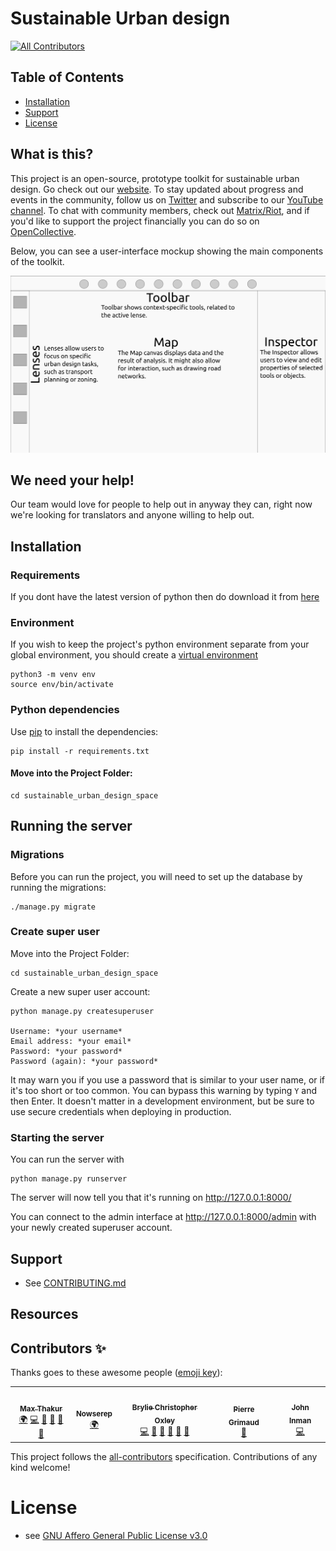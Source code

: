# Sustainable Urban design
<!-- ALL-CONTRIBUTORS-BADGE:START - Do not remove or modify this section -->
[![All Contributors](https://img.shields.io/badge/all_contributors-5-orange.svg?style=flat-square)](#contributors-)
<!-- ALL-CONTRIBUTORS-BADGE:END -->
## Table of Contents

* [Installation](#Installation)
* [Support](#Support)
* [License](#license)

## What is this?

This project is an open-source, prototype toolkit for sustainable urban design. Go check out our [website](https://sustainableurbandesign.space/).
To stay updated about progress and events in the community, follow us on [Twitter](https://twitter.com/SustUrbanDesign) and subscribe to our [YouTube channel](https://www.youtube.com/channel/UCrV_KSms3BNStyOFAvx4l1w).
To chat with community members, check out [Matrix/Riot](https://riot.im/app/#/room/#sud:matrix.org), and if you'd like to support the project financially you can do so on [OpenCollective](https://opencollective.com/suds).

Below, you can see a user-interface mockup showing the main components of the toolkit.

![UrbanDesignSpace App UI mockup](design/UI-mockup.png)

## We need your help!

Our team would love for people to help out in anyway they can, right now we're looking for translators and anyone willing to help out.

## Installation

### Requirements

If you dont have the latest version of python then do download it from [here](https://www.python.org/downloads/)


### Environment
If you wish to keep the project's python environment separate from your global environment, you should create a [virtual environment](https://docs.python.org/3/library/venv.html)

```
python3 -m venv env
source env/bin/activate
```

### Python dependencies
Use [pip](https://pip.pypa.io/en/stable/installing/) to install the dependencies:

```
pip install -r requirements.txt
```


#### Move into the Project Folder:

```
cd sustainable_urban_design_space
```
## Running the server

### Migrations


Before you can run the project, you will need to set up the database by running the migrations:

```
./manage.py migrate
```

### Create super user
Move into the Project Folder:
```
cd sustainable_urban_design_space
```

Create a new super user account:
```
python manage.py createsuperuser

Username: *your username*
Email address: *your email*
Password: *your password*
Password (again): *your password*
```

It may warn you if you use a password that is similar to your user name, or if it's too short or too common. You can bypass this warning by typing `Y` and then Enter. It doesn't matter in a development environment, but be sure to use secure credentials when deploying in production.

### Starting the server

You can run the server with

```
python manage.py runserver
```

The server will now tell you that it's running on http://127.0.0.1:8000/

You can connect to the admin interface at http://127.0.0.1:8000/admin with your newly created superuser account.

## Support

* See [CONTRIBUTING.md](CONTRIBUTING.md)

## Resources



## Contributors ✨

Thanks goes to these awesome people ([emoji key](https://allcontributors.org/docs/en/emoji-key)):

<!-- ALL-CONTRIBUTORS-LIST:START - Do not remove or modify this section -->
<!-- prettier-ignore-start -->
<!-- markdownlint-disable -->
<table>
  <tr>
    <td align="center"><a href="http://maxthakur.com"><img src="https://avatars1.githubusercontent.com/u/25856189?v=4" width="100px;" alt=""/><br /><sub><b>Max Thakur</b></sub></a><br /><a href="#translation-MaxThakurCodes" title="Translation">🌍</a> <a href="https://github.com/SustainableUrbanDesign/app/commits?author=MaxThakurCodes" title="Code">💻</a> <a href="https://github.com/SustainableUrbanDesign/app/pulls?q=is%3Apr+reviewed-by%3AMaxThakurCodes" title="Reviewed Pull Requests">👀</a> <a href="https://github.com/SustainableUrbanDesign/app/commits?author=MaxThakurCodes" title="Documentation">📖</a> <a href="#ideas-MaxThakurCodes" title="Ideas, Planning, & Feedback">🤔</a> <a href="#maintenance-MaxThakurCodes" title="Maintenance">🚧</a></td>
    <td align="center"><a href="https://github.com/Nowserep"><img src="https://avatars3.githubusercontent.com/u/65257460?v=4" width="100px;" alt=""/><br /><sub><b>Nowserep</b></sub></a><br /><a href="#translation-Nowserep" title="Translation">🌍</a></td>
    <td align="center"><a href="https://bryliechristopheroxley.info"><img src="https://avatars1.githubusercontent.com/u/17307?v=4" width="100px;" alt=""/><br /><sub><b>Brylie Christopher Oxley</b></sub></a><br /><a href="https://github.com/SustainableUrbanDesign/app/commits?author=brylie" title="Code">💻</a> <a href="#projectManagement-brylie" title="Project Management">📆</a> <a href="https://github.com/SustainableUrbanDesign/app/issues?q=author%3Abrylie" title="Bug reports">🐛</a> <a href="https://github.com/SustainableUrbanDesign/app/commits?author=brylie" title="Documentation">📖</a> <a href="#ideas-brylie" title="Ideas, Planning, & Feedback">🤔</a> <a href="https://github.com/SustainableUrbanDesign/app/pulls?q=is%3Apr+reviewed-by%3Abrylie" title="Reviewed Pull Requests">👀</a></td>
    <td align="center"><a href="https://github.com/pgrimaud"><img src="https://avatars1.githubusercontent.com/u/1866496?v=4" width="100px;" alt=""/><br /><sub><b>Pierre Grimaud</b></sub></a><br /><a href="https://github.com/SustainableUrbanDesign/app/commits?author=pgrimaud" title="Documentation">📖</a></td>
    <td align="center"><a href="https://github.com/jfinmaniv"><img src="https://avatars2.githubusercontent.com/u/15154823?v=4" width="100px;" alt=""/><br /><sub><b>John Inman</b></sub></a><br /><a href="https://github.com/SustainableUrbanDesign/app/commits?author=jfinmaniv" title="Code">💻</a></td>
  </tr>
</table>

<!-- markdownlint-enable -->
<!-- prettier-ignore-end -->
<!-- ALL-CONTRIBUTORS-LIST:END -->

This project follows the [all-contributors](https://github.com/all-contributors/all-contributors) specification. Contributions of any kind welcome!


# License

* see [GNU Affero General Public License v3.0](https://github.com/SustainableUrbanDesign/app/blob/master/LICENSE)
